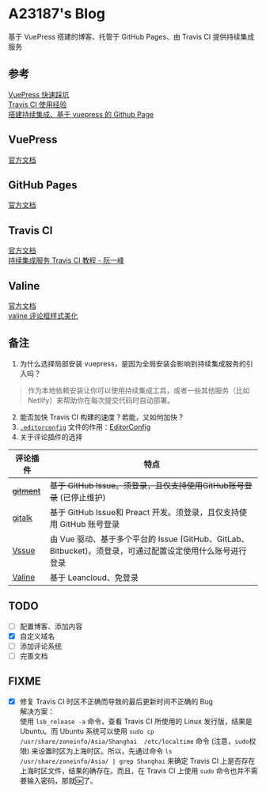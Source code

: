 # A23187's Blog
基于 VuePress 搭建的博客、托管于 GitHub Pages、由 Travis CI 提供持续集成服务

## 参考 
[VuePress 快速踩坑](https://zhuanlan.zhihu.com/p/36116211)  
[Travis CI 使用经验](https://segmentfault.com/a/1190000016603414?utm_source=tag-newest#articleHeader2)  
[搭建持续集成、基于 vuepress 的 Github Page](https://zhuanlan.zhihu.com/p/36390666)  

## VuePress
[官方文档](https://vuepress.vuejs.org/zh/guide/)  

## GitHub Pages
[官方文档](https://pages.github.com/)  

## Travis CI
[官方文档](https://docs.travis-ci.com/)  
[持续集成服务 Travis CI 教程 - 阮一峰](http://www.ruanyifeng.com/blog/2017/12/travis_ci_tutorial.html)  

## Valine
[官方文档](https://valine.js.org)  
[valine 评论框样式美化](https://me.idealli.com/post/2d5da13e.html)  

## 备注
1. 为什么选择局部安装 vuepress，是因为全局安装会影响到持续集成服务的引入吗？
> 作为本地依赖安装让你可以使用持续集成工具，或者一些其他服务（比如 Netlify）来帮助你在每次提交代码时自动部署。
2. 能否加快 Travis CI 构建的速度？若能，又如何加快？
3. [`.editorconfig`](.editorconfig) 文件的作用：[EditorConfig](https://editorconfig.org/)  
4. 关于评论插件的选择  

评论插件|特点
--|--
~~[gitment](https://imsun.net/posts/gitment-introduction/)~~|~~基于 GitHub Issue。须登录，且仅支持使用GitHub账号登录~~ (已停止维护)
[gitalk](https://gitalk.github.io/)|基于 GitHub Issue和 Preact 开发。须登录，且仅支持使用 GitHub 账号登录
[Vssue](https://vssue.js.org/zh/)|由 Vue 驱动、基于多个平台的 Issue (GitHub、GitLab、Bitbucket)。须登录，可通过配置设定使用什么账号进行登录
[Valine](https://valine.js.org)|基于 Leancloud、免登录

## TODO
- [ ] 配置博客、添加内容
- [x] 自定义域名
- [ ] 添加评论系统
- [ ] 完善文档

## FIXME
- [x] 修复 Travis CI 时区不正确而导致的最后更新时间不正确的 Bug  
  解决方案：  
  使用 `lsb_release -a` 命令，查看 Travis CI 所使用的 Linux 发行版，结果是 Ubuntu。而 Ubuntu 系统可以使用 `sudo cp /usr/share/zoneinfo/Asia/Shanghai  /etc/localtime` 命令 (注意，`sudo`权限) 来设置时区为上海时区。所以，先通过命令 `ls /usr/share/zoneinfo/Asia/ | grep Shanghai` 来确定 Travis CI 上是否存在上海时区文件，结果的确存在。而且，在 Travis CI 上使用 `sudo` 命令也并不需要输入密码，那就🆗了。